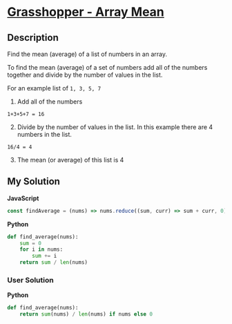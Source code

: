 # [Grasshopper - Array Mean](https://www.codewars.com/kata/55d277882e139d0b6000005d)

## Description

Find the mean (average) of a list of numbers in an array.

To find the mean (average) of a set of numbers add all of the numbers together and divide by the number of values in the list.

For an example list of `1, 3, 5, 7`

1. Add all of the numbers

```
1+3+5+7 = 16
```

2. Divide by the number of values in the list. In this example there are 4 numbers in the list.

```
16/4 = 4
```

3. The mean (or average) of this list is 4

## My Solution

**JavaScript**

```js
const findAverage = (nums) => nums.reduce((sum, curr) => sum + curr, 0) / nums.length;
```

**Python**

```py
def find_average(nums):
    sum = 0
    for i in nums:
        sum += i
    return sum / len(nums)
```

### User Solution

**Python**

```py
def find_average(nums):
    return sum(nums) / len(nums) if nums else 0
```
